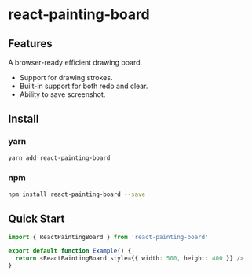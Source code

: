 # react-painting-board

## Features

A browser-ready efficient drawing board.

- Support for drawing strokes.
- Built-in support for both redo and clear.
- Ability to save screenshot.

## Install

### yarn

```bash
yarn add react-painting-board
```

### npm

```bash
npm install react-painting-board --save
```

## Quick Start

```typescript
import { ReactPaintingBoard } from 'react-painting-board'

export default function Example() {
  return <ReactPaintingBoard style={{ width: 500, height: 400 }} />
}
```
